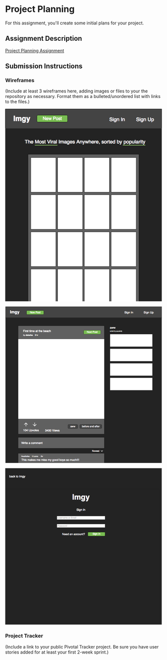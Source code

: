 # Project Planning
For this assignment, you'll create some initial plans for your project.

## Assignment Description
[Project Planning Assignment](https://education.launchcode.org/liftoff/assignments/planning/)

## Submission Instructions

### Wireframes

(Include at least 3 wireframes here, adding images or files to your the repository as necessary. Format them as a bulleted/unordered list with links to the files.)

![Home](Home.png "Home")


![PostDetail](PostDetail1.png "Post Detail")


![SignIn](SignIn.png "Sign In")

### Project Tracker

(Include a link to your public Pivotal Tracker project. Be sure you have user stories added for at least your first 2-week sprint.)
